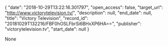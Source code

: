 {
  "date": "2018-10-29T13:22:16.301797", 
  "open_access": false, 
  "target_url": "http://www.victorytelevision.tv/", 
  "description": null, 
  "end_date": null, 
  "title": "Victory Television", 
  "record_id": "20181029T132216/FBF0hOSLFbrSi6BHxXP6HA==", 
  "publisher": "victorytelevision.tv", 
  "start_date": null
}

None